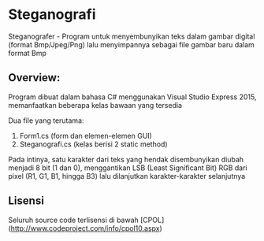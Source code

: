 # Steganografi
Steganografer - Program untuk menyembunyikan teks dalam gambar digital (format Bmp/Jpeg/Png) lalu menyimpannya sebagai file gambar baru dalam format Bmp

## Overview:
Program dibuat dalam bahasa C# menggunakan Visual Studio Express 2015, memanfaatkan beberapa kelas bawaan yang tersedia

Dua file yang terutama:
1. Form1.cs         (form dan elemen-elemen GUI) 
2. Steganografi.cs  (kelas berisi 2 static method)

Pada intinya, satu karakter dari teks yang hendak disembunyikan diubah menjadi 8 bit (1 dan 0), menggantikan LSB (Least Significant Bit) RGB dari pixel (R1, G1, B1, hingga B3) lalu dilanjutkan karakter-karakter selanjutnya

## Lisensi
Seluruh source code terlisensi di bawah [CPOL] (http://www.codeproject.com/info/cpol10.aspx)

